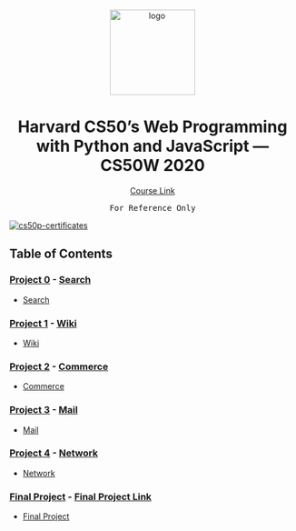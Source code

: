 <br>

<p align="center">
<img src="https://i.imgur.com/Jj740Yd.png" alt="logo" height="150"/>
</p>

<h1 align="center">
Harvard CS50’s Web Programming with Python and JavaScript — CS50W 2020
</h1>

<p align="center">
  <a href="https://cs50.harvard.edu/web/2020/">Course Link</a>
</p>

<pre align="center">
For Reference Only
</pre>

<a href="https://certificates.cs50.io/a857c291-72bf-4d5f-88a7-8d815fb72367.png">
  <img src="https://certificates.cs50.io/a857c291-72bf-4d5f-88a7-8d815fb72367.png" alt="cs50p-certificates" />
</a>

## Table of Contents
### [Project 0](/Week%200/) - [Search](https://cs50.harvard.edu/web/2020/projects/0/search/)
- [Search](/Week%200/Search)

### [Project 1](/Week%201/) - [Wiki](https://cs50.harvard.edu/web/2020/projects/1/wiki/)
- [Wiki](/Week%201/Wiki)

### [Project 2](/Week%202/) - [Commerce](https://cs50.harvard.edu/web/2020/projects/2/commerce/)
- [Commerce](/Week%202/Commerce)

### [Project 3](/Week%203/) - [Mail](https://cs50.harvard.edu/web/2020/projects/3/mail/)
- [Mail](/Week%203/Mail)

### [Project 4](/Week%204/) - [Network](https://cs50.harvard.edu/web/2020/projects/4/network/)
- [Network](/Week%204/Network)

### [Final Project](/Final%20Project) - [Final Project Link](https://cs50.harvard.edu/web/2020/projects/final/capstone/)
- [Final Project](/Final%20Project/Final%20Project)